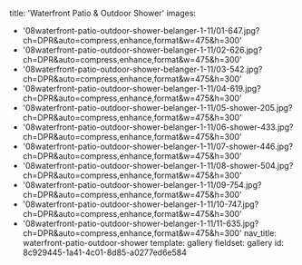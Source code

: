 title: 'Waterfront Patio & Outdoor Shower'
images:
  - '08waterfront-patio-outdoor-shower-belanger-1-11/01-647.jpg?ch=DPR&auto=compress,enhance,format&w=475&h=300'
  - '08waterfront-patio-outdoor-shower-belanger-1-11/02-626.jpg?ch=DPR&auto=compress,enhance,format&w=475&h=300'
  - '08waterfront-patio-outdoor-shower-belanger-1-11/03-542.jpg?ch=DPR&auto=compress,enhance,format&w=475&h=300'
  - '08waterfront-patio-outdoor-shower-belanger-1-11/04-619.jpg?ch=DPR&auto=compress,enhance,format&w=475&h=300'
  - '08waterfront-patio-outdoor-shower-belanger-1-11/05-shower-205.jpg?ch=DPR&auto=compress,enhance,format&w=475&h=300'
  - '08waterfront-patio-outdoor-shower-belanger-1-11/06-shower-433.jpg?ch=DPR&auto=compress,enhance,format&w=475&h=300'
  - '08waterfront-patio-outdoor-shower-belanger-1-11/07-shower-446.jpg?ch=DPR&auto=compress,enhance,format&w=475&h=300'
  - '08waterfront-patio-outdoor-shower-belanger-1-11/08-shower-504.jpg?ch=DPR&auto=compress,enhance,format&w=475&h=300'
  - '08waterfront-patio-outdoor-shower-belanger-1-11/09-754.jpg?ch=DPR&auto=compress,enhance,format&w=475&h=300'
  - '08waterfront-patio-outdoor-shower-belanger-1-11/10-747.jpg?ch=DPR&auto=compress,enhance,format&w=475&h=300'
  - '08waterfront-patio-outdoor-shower-belanger-1-11/11-635.jpg?ch=DPR&auto=compress,enhance,format&w=475&h=300'
nav_title: waterfront-patio-outdoor-shower
template: gallery
fieldset: gallery
id: 8c929445-1a41-4c01-8d85-a0277ed6e584
